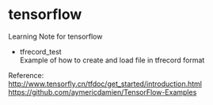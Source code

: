 # tensorflow  
Learning Note for tensorflow

- tfrecord_test  
Example of how to create and load file in tfrecord format

Reference:  
http://www.tensorfly.cn/tfdoc/get_started/introduction.html  
https://github.com/aymericdamien/TensorFlow-Examples
